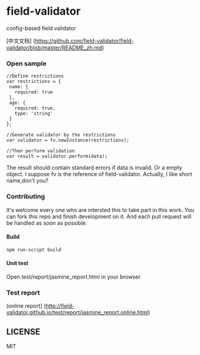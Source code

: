 # field-validator
config-based field validator

[中文文档] (https://github.com/field-validator/field-validator/blob/master/README_zh.md)

### Open sample

 ```
//Define restrictions
var restrictions = {
  name: {
    required: true
  },
  age: {
    required: true,
    type: 'string'
  }
};

//Generate validator by the restrictions
var validator = fv.newInstance(restrictions);

//Then perform validation
var result = validator.perform(data);

```

The result should contain standard errors if data is invalid. Or a empty object.
I suppose fv is the reference of field-validator. Actually, I like short name,don't you?

### Contributing

It's welcome every one who are intersted this to take part in this work. You can fork this repo and finish development on it. And each pull request will be handled as soon as possible.

#### Build
```
npm run-script build
```

#### Unit test
Open test/report/jasmine_report.html in your browser

### Test report
(online report] (http://field-validator.github.io/test/report/jasmine_report.online.html)

## LICENSE

MIT
